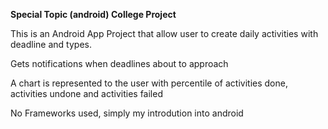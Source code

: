 <b>Special Topic (android) College Project</b>

This is an Android App Project that allow user to create daily activities with deadline and types. 
<br>

Gets notifications when deadlines about to approach
<br>

A chart is represented to the user with percentile of activities done, activities undone and activities failed
<br>

No Frameworks used, simply my introdution into android
